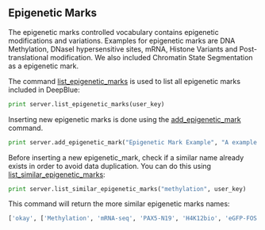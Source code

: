 ## Epigenetic Marks

The epigenetic marks controlled vocabulary contains epigenetic modifications and variations. Examples for epigenetic marks are DNA Methylation, DNaseI hypersensitive sites, mRNA, Histone Variants and Post-translational modification. We also included Chromatin State Segmentation as a epigenetic mark.

The command [list_epigenetic_marks](http://deepblue.mpi-inf.mpg.de/api.html#api-list_epigenetic_marks) is used to list all epigenetic marks included in DeepBlue:

```python
print server.list_epigenetic_marks(user_key)
```

Inserting new epigenetic marks is done using the [add_epigenetic_mark](http://deepblue.mpi-inf.mpg.de/api.html#api-add_epigenetic_marks) command.

```python
print server.add_epigenetic_mark("Epigenetic Mark Example", "A example of epigenetic mark", user_key)
```

Before inserting a new epigenetic_mark, check if a similar name already exists in order to avoid data duplication. You can do this using [list_similar_epigenetic_marks](http://deepblue.mpi-inf.mpg.de/api.html#api-list_similar_epigenetic_marks):
```python
print server.list_similar_epigenetic_marks("methylation", user_key)
```
This command will return the more similar epigenetic marks names:
```python
['okay', ['Methylation', 'mRNA-seq', 'PAX5-N19', 'H4K12bio', 'eGFP-FOS']]
```
